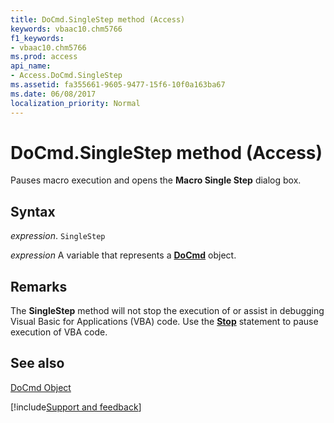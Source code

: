 ```yaml
---
title: DoCmd.SingleStep method (Access)
keywords: vbaac10.chm5766
f1_keywords:
- vbaac10.chm5766
ms.prod: access
api_name:
- Access.DoCmd.SingleStep
ms.assetid: fa355661-9605-9477-15f6-10f0a163ba67
ms.date: 06/08/2017
localization_priority: Normal
---
```



# DoCmd.SingleStep method (Access)

Pauses macro execution and opens the  **Macro Single Step** dialog box.


## Syntax

_expression_. `SingleStep`

_expression_ A variable that represents a **[DoCmd](Access.DoCmd.md)** object.


## Remarks

The  **SingleStep** method will not stop the execution of or assist in debugging Visual Basic for Applications (VBA) code. Use the **[Stop](../language/reference/User-Interface-Help/stop-statement.md)** statement to pause execution of VBA code.


## See also


[DoCmd Object](Access.DoCmd.md)

[!include[Support and feedback](~/includes/feedback-boilerplate.md)]